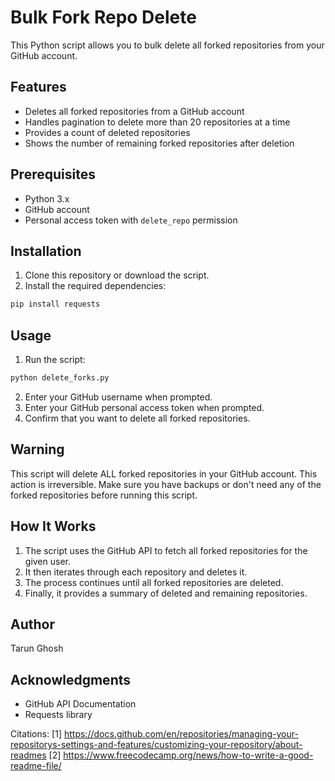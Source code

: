 # Bulk Fork Repo Delete

This Python script allows you to bulk delete all forked repositories from your GitHub account.

## Features

- Deletes all forked repositories from a GitHub account
- Handles pagination to delete more than 20 repositories at a time
- Provides a count of deleted repositories
- Shows the number of remaining forked repositories after deletion

## Prerequisites

- Python 3.x
- GitHub account
- Personal access token with `delete_repo` permission

## Installation

1. Clone this repository or download the script.
2. Install the required dependencies:

```bash
pip install requests
```

## Usage

1. Run the script:

```bash
python delete_forks.py
```

2. Enter your GitHub username when prompted.
3. Enter your GitHub personal access token when prompted.
4. Confirm that you want to delete all forked repositories.

## Warning

This script will delete ALL forked repositories in your GitHub account. This action is irreversible. Make sure you have backups or don't need any of the forked repositories before running this script.

## How It Works

1. The script uses the GitHub API to fetch all forked repositories for the given user.
2. It then iterates through each repository and deletes it.
3. The process continues until all forked repositories are deleted.
4. Finally, it provides a summary of deleted and remaining repositories.

## Author

Tarun Ghosh

## Acknowledgments

- GitHub API Documentation
- Requests library

Citations:
[1] https://docs.github.com/en/repositories/managing-your-repositorys-settings-and-features/customizing-your-repository/about-readmes
[2] https://www.freecodecamp.org/news/how-to-write-a-good-readme-file/
